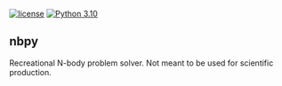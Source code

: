 [//]: # (Distributed under the MIT License.)
[//]: # (See LICENSE for details.)

[![license](https://img.shields.io/badge/license-MIT-blue.svg)](https://github.com/carmaza/nbpy/blob/master/LICENSE)
[![Python 3.10](https://img.shields.io/badge/python-3.10-blue.svg)](https://www.python.org/downloads/release/python-3100/)

## nbpy

Recreational N-body problem solver. Not meant to be used for scientific production.
